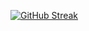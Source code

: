 [![GitHub Streak](https://streak-stats.demolab.com/?user=Matthew-K310/?theme=dark/?border_radius=30)](https://git.io/streak-stats)
